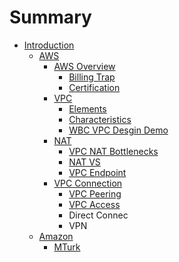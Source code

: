 # Summary

* [Introduction](README.md)
  * [AWS](aws/aws.md)
    * [AWS Overview](aws/overview.md)
      * [Billing Trap](aws/overview/billing-trap.md)
      * [Certification](aws/overview/certification-roadmap.md)
    * [VPC](aws/vpc-amazon-virtual-private-cloud.md)
      * [Elements](aws/vpc-amazon-virtual-private-cloud/elements.md)
      * [Characteristics](aws/vpc-amazon-virtual-private-cloud/characteristics.md)
      * [WBC VPC Desgin Demo](aws/vpc-amazon-virtual-private-cloud/wbc-vpc-desgin-demo.md)
    * [NAT](aws/natgatewaysendpoint.md)
      * [VPC NAT Bottlenecks](aws/natgatewaysendpoint/vpc-nat-bottlenecks.md)
      * [NAT VS](aws/natgatewaysendpoint/nat-vs.md)
      * [VPC Endpoint](aws/natgatewaysendpoint/vpc-endpoint.md)
    * [VPC Connection](aws/vpc-connection.md)
      * [VPC Peering](aws/vpc-connection/vpc-peering.md)
      * [VPC Access](aws/vpc-connection/vpc-access.md)
      * Direct Connec
      * VPN
  * [Amazon](amazon/amazon.md)
    * [MTurk ](amazon/mturk.md)

